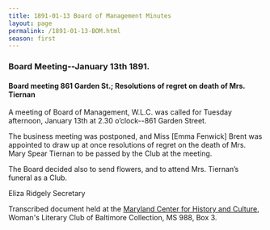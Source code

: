 ```yaml
---
title: 1891-01-13 Board of Management Minutes
layout: page
permalink: /1891-01-13-BOM.html
season: first
---
```


<style>
    .container{
        font-size:1.4em;
    }
</style>
### Board Meeting--January 13th 1891.

#### Board meeting 861 Garden St.; Resolutions of regret on death of Mrs. Tiernan

A meeting of Board of Management, W.L.C. was called for Tuesday afternoon, January 13th at 2.30 o’clock--861 Garden Street.

The business meeting was postponed, and Miss [Emma Fenwick] Brent was appointed to draw up at once resolutions of regret on the death of Mrs. Mary Spear Tiernan to be passed by the Club at the meeting.

The Board decided also to send flowers, and to attend Mrs. Tiernan’s funeral as a Club.

Eliza Ridgely
Secretary

Transcribed document held at the [Maryland Center for History and Culture](http://mdhs.org/), Woman's Literary Club of Baltimore Collection, MS 988, Box 3. 